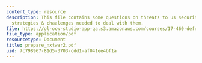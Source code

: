 ```yaml
---
content_type: resource
description: This file contains some questions on threats to us security, their impact,
  strategies & chaalenges needed to deal with them.
file: https://ol-ocw-studio-app-qa.s3.amazonaws.com/courses/17-460-defense-politics-spring-2006/7c79896781d53703cdd1af041ee4bf1a_prepare_nxtwar2.pdf
file_type: application/pdf
resourcetype: Document
title: prepare_nxtwar2.pdf
uid: 7c798967-81d5-3703-cdd1-af041ee4bf1a
---
```

